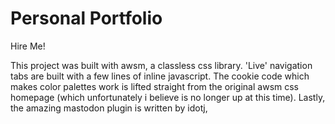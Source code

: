 # Personal Portfolio

Hire Me! 

This project was built with awsm, a classless css library.
'Live' navigation tabs are built with a few lines of inline javascript. 
The cookie code which makes color palettes work is lifted straight from
the original awsm css homepage (which unfortunately i believe is no 
longer up at this time). Lastly, the amazing  mastodon plugin is written by idotj, 




